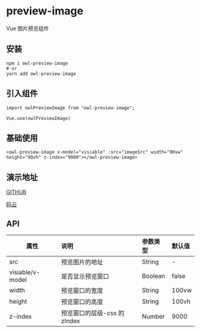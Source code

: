 # preview-image

Vue 图片预览组件

## 安装

```
npm i owl-preview-image
# or
yarn add owl-preview-image
```

## 引入组件

```
import owlPreviewImage from "owl-preview-image";

Vue.use(owlPreviewImage)
```

## 基础使用

```
<owl-preview-image v-model="visiable" :src="imageSrc" width="90vw" height="90vh" z-index="9000"></owl-preview-image>
```

## 演示地址

[GITHUB](https://guojikun.github.io/preview-image/)

[码云](https://guojikun_admin.gitee.io/preview-image/)

## API

| 属性             | 说明                         | 参数类型 | 默认值 |
| ---------------- | :--------------------------- | :------- | :----- |
| src              | 预览图片的地址               | String   | -      |
| visiable/v-model | 是否显示预览窗口             | Boolean  | false  |
| width            | 预览窗口的宽度               | String   | 100vw  |
| height           | 预览窗口的高度               | String   | 100vh  |
| z-index          | 预览窗口的层级-css 的 zIndex | Number   | 9000   |
